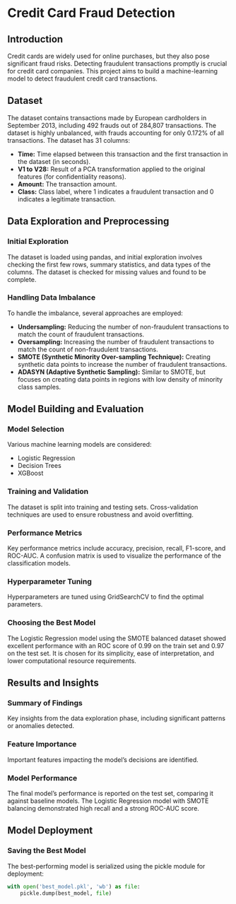 # Credit Card Fraud Detection

## Introduction
Credit cards are widely used for online purchases, but they also pose significant fraud risks. Detecting fraudulent transactions promptly is crucial for credit card companies. This project aims to build a machine-learning model to detect fraudulent credit card transactions.

## Dataset
The dataset contains transactions made by European cardholders in September 2013, including 492 frauds out of 284,807 transactions. The dataset is highly unbalanced, with frauds accounting for only 0.172% of all transactions. The dataset has 31 columns:
- **Time:** Time elapsed between this transaction and the first transaction in the dataset (in seconds).
- **V1 to V28:** Result of a PCA transformation applied to the original features (for confidentiality reasons).
- **Amount:** The transaction amount.
- **Class:** Class label, where 1 indicates a fraudulent transaction and 0 indicates a legitimate transaction.

## Data Exploration and Preprocessing
### Initial Exploration
The dataset is loaded using pandas, and initial exploration involves checking the first few rows, summary statistics, and data types of the columns. The dataset is checked for missing values and found to be complete.

### Handling Data Imbalance
To handle the imbalance, several approaches are employed:
- **Undersampling:** Reducing the number of non-fraudulent transactions to match the count of fraudulent transactions.
- **Oversampling:** Increasing the number of fraudulent transactions to match the count of non-fraudulent transactions.
- **SMOTE (Synthetic Minority Over-sampling Technique):** Creating synthetic data points to increase the number of fraudulent transactions.
- **ADASYN (Adaptive Synthetic Sampling):** Similar to SMOTE, but focuses on creating data points in regions with low density of minority class samples.

## Model Building and Evaluation
### Model Selection
Various machine learning models are considered:
- Logistic Regression
- Decision Trees
- XGBoost

### Training and Validation
The dataset is split into training and testing sets. Cross-validation techniques are used to ensure robustness and avoid overfitting.

### Performance Metrics
Key performance metrics include accuracy, precision, recall, F1-score, and ROC-AUC. A confusion matrix is used to visualize the performance of the classification models.

### Hyperparameter Tuning
Hyperparameters are tuned using GridSearchCV to find the optimal parameters.

### Choosing the Best Model
The Logistic Regression model using the SMOTE balanced dataset showed excellent performance with an ROC score of 0.99 on the train set and 0.97 on the test set. It is chosen for its simplicity, ease of interpretation, and lower computational resource requirements.

## Results and Insights
### Summary of Findings
Key insights from the data exploration phase, including significant patterns or anomalies detected.

### Feature Importance
Important features impacting the model’s decisions are identified.

### Model Performance
The final model’s performance is reported on the test set, comparing it against baseline models. The Logistic Regression model with SMOTE balancing demonstrated high recall and a strong ROC-AUC score.

## Model Deployment
### Saving the Best Model
The best-performing model is serialized using the pickle module for deployment:
```python
with open('best_model.pkl', 'wb') as file:
    pickle.dump(best_model, file)

